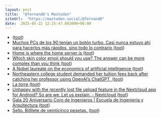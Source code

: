 ```yaml
---
layout: post
title:  "@fernand0's Mastodon"
siteUrl:  "https://mastodon.social/@fernand0"
date:  2025-05-22 12:25:47.083000+00:00
---
```

*  [ ](https://rda.komintern.work/@jngorria) ([toot](https://mastodon.social/@fernand0/114551471936542422))
*  [Muchos PCs de los 90 tenían un botón turbo. Casi nunca estuvo ahí para hacerlos más rápidos, sino todo lo contrario ](https://www.genbeta.com/sistemas-operativos/muchos-pcs-90-tenian-boton-turbo-casi-nunca-estuvo-ahi-para-hacerlos-rapidos-sino-todo-contrari) ([toot](https://mastodon.social/@fernand0/114551228626628954))
*  [Home is where the home server is ](https://ounapuu.ee/posts/2025/05/15/home) ([toot](https://mastodon.social/@fernand0/114551027478840705))
*  [Which skin color emoji should you use? The answer can be more complex than you think  ](https://www.npr.org/2022/02/09/1078977416/race-chat-emoji-skin-tone-colors) ([toot](https://mastodon.social/@fernand0/114550734270484292))
*  [A Nobel laureate on the economics of artificial intelligence ](https://www.technologyreview.com/2025/02/25/1111207/a-nobel-laureate-on-the-economics-of-artificial-intelligence) ([toot](https://mastodon.social/@fernand0/114550549818917195))
*  [Northeastern college student demanded her tuition fees back after catching her professor using OpenAI’s ChatGPT  ](https://fortune.com/2025/05/15/chatgpt-openai-northeastern-college-student-tuition-fees-back-catching-professor) ([toot](https://mastodon.social/@fernand0/114548966538875927))
*  [La torre ](https://www.flickr.com/photos/fernand0/54527334788) ([toot](https://mastodon.social/@fernand0/114548950513542845))
*  [Unhappy with the recently lost file upload feature in the Nextcloud app for Android? So are we. Let us explain. - Nextcloud ](https://nextcloud.com/blog/nextcloud-android-file-upload-issue-google) ([toot](https://mastodon.social/@fernand0/114546902286844908))
*  [Gala 20 Aniversario Coro de Ingenieros \|  Escuela de Ingeniería y Arquitectura   ](https://eina.unizar.es/noticia/gala-20-aniversario-coro-de-ingenieros) ([toot](https://mastodon.social/@fernand0/114546825116046585))
*  [Sello. Billllete de veinticinco pesetas. ](https://avecesunafoto.wordpress.com/2025/05/20/sello-billllete-de-veinticinco-pesetas) ([toot](https://mastodon.social/@fernand0/114546750690349521))
